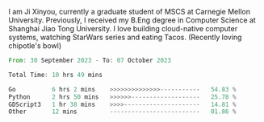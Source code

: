 I am Ji Xinyou, currently a graduate student of MSCS at Carnegie Mellon University. Previously, I received my B.Eng degree in Computer Science at Shanghai Jiao Tong University.
I love building cloud-native computer systems, watching StarWars series and eating Tacos. (Recently loving chipotle's bowl)

<!--START_SECTION:waka-->

```rust
From: 30 September 2023 - To: 07 October 2023

Total Time: 10 hrs 49 mins

Go          6 hrs 2 mins    >>>>>>>>>>>>>>-----------   54.83 %
Python      2 hrs 50 mins   >>>>>>-------------------   25.78 %
GDScript3   1 hr 38 mins    >>>>---------------------   14.81 %
Other       12 mins         -------------------------   01.86 %
```

<!--END_SECTION:waka-->
